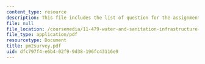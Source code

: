 ```yaml
---
content_type: resource
description: This file includes the list of question for the assignment survey.
file: null
file_location: /coursemedia/11-479-water-and-sanitation-infrastructure-planning-in-developing-countries-spring-2005/dfc797f4e6b402f99d38196fc43116e9_pm2survey.pdf
file_type: application/pdf
resourcetype: Document
title: pm2survey.pdf
uid: dfc797f4-e6b4-02f9-9d38-196fc43116e9
---
```

